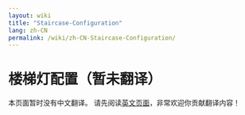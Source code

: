 ```yaml
---
layout: wiki
title: "Staircase-Configuration"
lang: zh-CN
permalink: /wiki/zh-CN-Staircase-Configuration/
---
```

# 楼梯灯配置（暂未翻译）

本页面暂时没有中文翻译。
请先阅读[英文页面](./Staircase-Configuration)，非常欢迎你贡献翻译内容！
